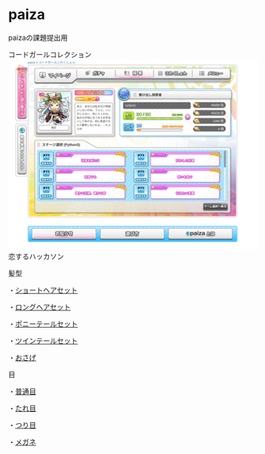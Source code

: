 # paiza
paizaの課題提出用

コードガールコレクション
![code garle](https://github.com/itc-n23019/paiza/blob/main/Screenshot%20from%202023-06-29%2013-52-04.png)
恋するハッカソン

髪型

・[ショートヘアセット](https://github.com/itc-n23019/paiza/blob/main/syo-tohea.py)

・[ロングヘアセット](https://github.com/itc-n23019/paiza/blob/main/ronguhea.py)

・[ポニーテールセット](https://github.com/itc-n23019/paiza/blob/main/poni-te-ru.py)

・[ツインテールセット](https://github.com/itc-n23019/paiza/blob/main/tuinte-ru.py)

・[おさげ](https://github.com/itc-n23019/paiza/blob/main/osage.py)

目

・[普通目]()

・[たれ目](https://github.com/itc-n23019/paiza/blob/main/tareme.py)

・[つり目](https://github.com/itc-n23019/paiza/blob/main/turime.py)

・[メガネ](https://github.com/itc-n23019/paiza/blob/main/megane.py)

